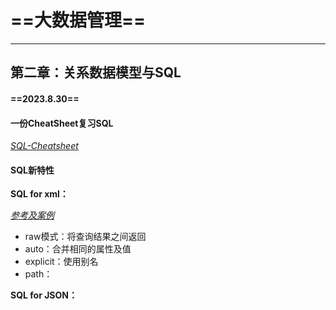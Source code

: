 # ==大数据管理==

---

## 第二章：关系数据模型与SQL

#### ==2023.8.30==

#### 一份CheatSheet复习SQL

[*SQL-Cheatsheet*](doc/sql-for-data-analysis-cheat-sheet-a4.pdf)

#### SQL新特性

**SQL for xml：**

[*参考及案例*](https://www.codeproject.com/Articles/1189725/FOR-XML-Basics-EXPLICIT-Mode-of)

-   raw模式：将查询结果之间返回
-   auto：合并相同的属性及值
-   explicit：使用别名
-   path：

**SQL for JSON：**

